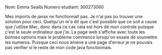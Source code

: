 Nom: Emma Seaibi
Numero etudiant: 300273060

Mes imports de javax ne fonctionnait pas. Je n'ai pas pu trouver une solution pour ceci. Quelqu'un m'a dit que c'est possible que ce soit a cause que j'utilise Mac, donc dans ce cas cela est hors de mon controle puisque c'est le seule ordinateur que j'ai.
La page web s'affiche avec toute les bonnes options mais le probleme commence lorsqu'on essaie de soumettre les numeros. Puisque ceci nous amene a une page d'erreur je ne pouvais pas verifier si le reste de mon code java fonctionnais.
